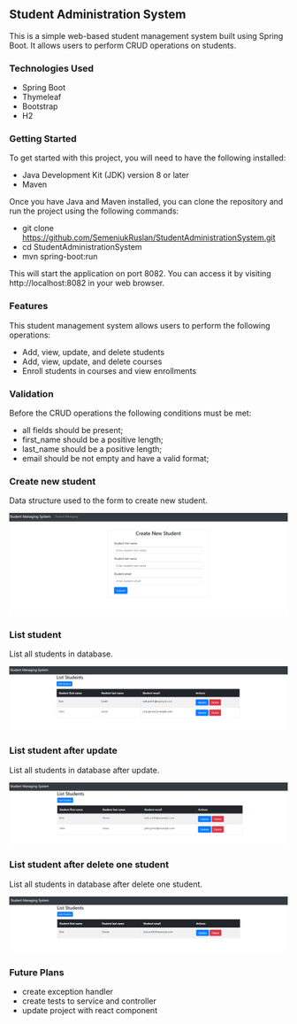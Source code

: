 ## Student Administration System
This is a simple web-based student management system built using Spring Boot. 
It allows users to perform CRUD operations on students.

### Technologies Used

- Spring Boot
- Thymeleaf
- Bootstrap
- H2

### Getting Started
To get started with this project, you will need to have the following installed:

- Java Development Kit (JDK) version 8 or later
- Maven

Once you have Java and Maven installed, you can clone the repository and run the project using the following commands:

- git clone https://github.com/SemeniukRuslan/StudentAdministrationSystem.git
- cd StudentAdministrationSystem
- mvn spring-boot:run

This will start the application on port 8082. You can access it by visiting http://localhost:8082 in your web browser.

### Features
This student management system allows users to perform the following operations:

- Add, view, update, and delete students
- Add, view, update, and delete courses
- Enroll students in courses and view enrollments

### Validation

Before the CRUD operations the following conditions must be met:

* all fields should be present;
* first_name should be a positive length;
* last_name should be a positive length;
* email should be not empty and have a valid format;

### Create new student

Data structure used to the form to create new student.

![formToCreateNewStudent](https://github.com/SemeniukRuslan/StudentAdministrationSystem/blob/master/src/main/resources/FormToCreateNewStudent.png "formToCreateNewStudent")

### List student

List all students in database.

![ListStudents](https://github.com/SemeniukRuslan/StudentAdministrationSystem/blob/master/src/main/resources/ListStudents.png "ListStudents")

### List student after update

List all students in database after update.

![ListStudentsAfterUpdate](https://github.com/SemeniukRuslan/StudentAdministrationSystem/blob/master/src/main/resources/ListStudentsAfterUpdate.png "ListStudentsAfterUpdate")

### List student after delete one student

List all students in database after delete one student.

![ListStudentsAfterDelete](https://github.com/SemeniukRuslan/StudentAdministrationSystem/blob/master/src/main/resources/ListStudentsAfterDelete.png "ListStudentsAfterDelete")

### Future Plans

* create exception handler
* create tests to service and controller
* update project with react component
